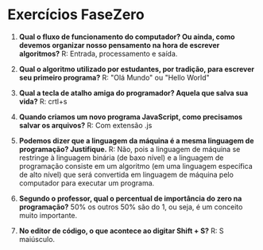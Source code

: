 
# Exercícios FaseZero
1.	**Qual o fluxo de funcionamento do computador? Ou ainda, como devemos organizar nosso pensamento na hora de escrever algoritmos?** 
R: Entrada, processamento e saída. 

2.	**Qual o algoritmo utilizado por estudantes, por tradição, para escrever seu primeiro programa?**
R: "Olá Mundo" ou "Hello World"

3.	**Qual a tecla de atalho amiga do programador? Aquela que salva sua vida?**
R: crtl+s

4.	**Quando criamos um novo programa JavaScript, como precisamos salvar os arquivos?**
R: Com extensão .js

5.	**Podemos dizer que a linguagem da máquina é a mesma linguagem de programação? Justifique.**
R: Não, pois a linguagem de máquina se restringe à linguagem binária (de baxo nível) e a linguagem de programação consiste em um algoritmo (em uma linguagem específica de alto nível) que será convertida em linguagem de máquina pelo computador para executar um programa. 

6.	**Segundo o professor, qual o percentual de importância do zero na programação?**
50% os outros 50% são do 1, ou seja, é um conceito muito importante.

7.	**No editor de código, o que acontece ao digitar Shift + S?**
R: S maiúsculo.
